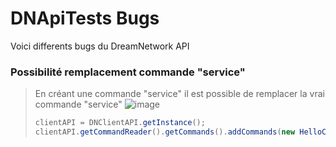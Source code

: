 # DNApiTests Bugs
Voici differents bugs du DreamNetwork API

### Possibilité remplacement commande "service"

> En créant une commande "service" il est possible de remplacer la vrai commande "service"
> ![image](https://user-images.githubusercontent.com/48529276/178573353-fb96357c-4251-451f-895c-0e0a2de1b854.png)
> 
> ```java
> clientAPI = DNClientAPI.getInstance();
> clientAPI.getCommandReader().getCommands().addCommands(new HelloCmd("hello"));
> ```
